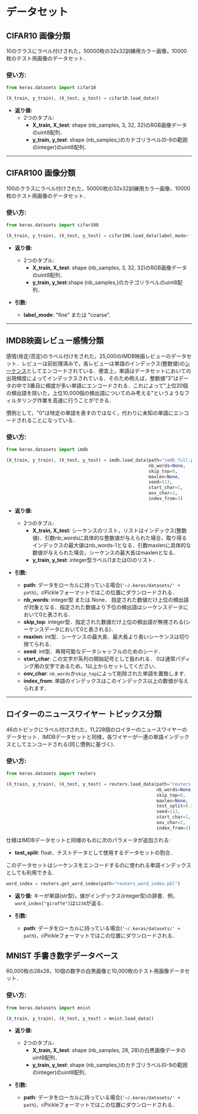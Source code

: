# データセット

## CIFAR10 画像分類

10のクラスにラベル付けされた，50000枚の32x32訓練用カラー画像，10000枚のテスト用画像のデータセット．

### 使い方:

```python
from keras.datasets import cifar10

(X_train, y_train), (X_test, y_test) = cifar10.load_data()
```

- __返り値:__
    - 2つのタプル:
        - __X_train, X_test__: shape (nb_samples, 3, 32, 32)のRGB画像データのuint8配列．
        - __y_train, y_test__: shape (nb_samples,)のカテゴリラベル(0-9の範囲のinteger)のuint8配列．

---

## CIFAR100 画像分類

100のクラスにラベル付けされた，50000枚の32x32訓練用カラー画像，10000枚のテスト用画像のデータセット．

### 使い方:

```python
from keras.datasets import cifar100

(X_train, y_train), (X_test, y_test) = cifar100.load_data(label_mode='fine')
```

- __返り値:__
    - 2つのタプル:
        - __X_train, X_test__: shape (nb_samples, 3, 32, 32)のRGB画像データのuint8配列．
        - __y_train, y_test__:shape (nb_samples,)のカテゴリラベルのuint8配列．

- __引数:__

    - __label_mode__: "fine" または "coarse".

---

## IMDB映画レビュー感情分類

感情(肯定/否定)のラベル付けをされた，25,000のIMDB映画レビューのデータセット．レビューは前処理済みで，各レビューは単語のインデックス(整数値)の[シーケンス](preprocessing/sequence.md)としてエンコードされている．便宜上，単語はデータセットにおいての出現頻度によってインデックスされている．そのため例えば，整数値"3"はデータの中で3番目に頻度が多い単語にエンコードされる．これによって"上位20個の頻出語を除いた，上位10,000個の頻出語についてのみ考える"というようなフィルタリング作業を高速に行うことができる．

慣例として，"0"は特定の単語を表すのではなく，代わりに未知の単語にエンコードされることになっている．

### 使い方:

```python
from keras.datasets import imdb

(X_train, y_train), (X_test, y_test) = imdb.load_data(path="imdb_full.pkl",
                                                      nb_words=None,
                                                      skip_top=0,
                                                      maxlen=None,
                                                      seed=113,
                                                      start_char=1,
                                                      oov_char=2,
                                                      index_from=3)
```
- __返り値:__
    - 2つのタプル:
        - __X_train, X_test__: シーケンスのリスト，リストはインデックス(整数値)．引数nb_wordsに具体的な整数値が与えられた場合，取り得るインデックスの最大値はnb_words-1となる．引数maxlenに具体的な数値が与えられた場合，シーケンスの最大長はmaxlenとなる．
        - __y_train, y_test__: integer型ラベル(1または0)のリスト． 

- __引数:__
    - __path__: データをローカルに持っている場合(`'~/.keras/datasets/' + path`)，cPickleフォーマットではこの位置にダウンロードされる． 
    - __nb_words__: integer型 または None． 指定された数値だけ上位の頻出語が対象となる．指定された数値より下位の頻出語はシーケンスデータにおいて0と表される．
    - __skip_top__: integer型．指定された数値だけ上位の頻出語が無視される(シーケンスデータにおいて0と表される)．
    - __maxlen__: int型．シーケンスの最大長．最大長より長いシーケンスは切り捨てられる．
    - __seed__: int型．再現可能なデータシャッフルのためのシード．
    - __start_char__: この文字が系列の開始記号として扱われる．
        0は通常パディング用の文字であるため，1以上からセットしてください．
    - __oov_char__: `nb_words`か`skip_top`によって削除された単語を置換します．
    - __index_from__: 単語のインデックスはこのインデックス以上の数値が与えられます．

---

## ロイターのニュースワイヤー トピックス分類 
46のトピックにラベル付けされた，11,228個のロイターのニュースワイヤーのデータセット．IMDBデータセットと同様，各ワイヤーが一連の単語インデックスとしてエンコードされる(同じ慣例に基づく)．

### 使い方:

```python
from keras.datasets import reuters

(X_train, y_train), (X_test, y_test) = reuters.load_data(path="reuters.pkl",
                                                         nb_words=None,
                                                         skip_top=0,
                                                         maxlen=None,
                                                         test_split=0.2,
                                                         seed=113,
                                                         start_char=1,
                                                         oov_char=2,
                                                         index_from=3)
```

仕様はIMDBデータセットと同様のものに次のパラメータが追加される:

- __test_split__: float．テストデータとして使用するデータセットの割合．

このデータセットはシーケンスをエンコードするのに使われる単語インデックスとしても利用できる．

```python
word_index = reuters.get_word_index(path="reuters_word_index.pkl")
```

- __返り値:__ キーが単語(str型)，値がインデックス(integer型)の辞書．例，`word_index["giraffe"]`は`1234`が返る． 

- __引数:__

    - __path__: データをローカルに持っている場合(`'~/.keras/datasets/' + path`)，cPickleフォーマットではこの位置にダウンロードされる．
    
## MNIST 手書き数字データベース

60,000枚の28x28，10個の数字の白黒画像と10,000枚のテスト用画像データセット．

### 使い方:

```python
from keras.datasets import mnist

(X_train, y_train), (X_test, y_test) = mnist.load_data()
```

- __返り値:__
    - 2つのタプル:
        - __X_train, X_test__: shape (nb_samples, 28, 28)の白黒画像データのuint8配列．
        - __y_train, y_test__: shape (nb_samples,)のカテゴリラベル(0-9の範囲のinteger)のuint8配列．

- __引数:__
    - __path__: データをローカルに持っている場合(`'~/.keras/datasets/' + path`)，cPickleフォーマットではこの位置にダウンロードされる．
